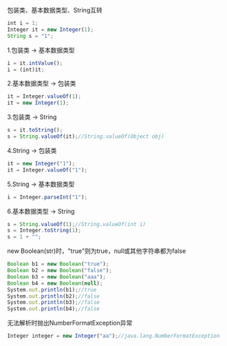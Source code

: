 包装类、基本数据类型、String互转

```javascript
int i = 1;
Integer it = new Integer(1);
String s = "1";
```

1.包装类 -> 基本数据类型

```javascript
i = it.intValue();
i = (int)it;
```

2.基本数据类型 -> 包装类

```javascript
it = Integer.valueOf(1);
it = new Integer(1);
```

3.包装类 -> String

```javascript
s = it.toString();
s = String.valueOf(it);//String.valueOf(Object obj)
```

4.String -> 包装类

```javascript
it = new Integer("1");
it = Integer.valueOf("1");
```

5.String -> 基本数据类型

```javascript
i = Integer.parseInt("1");
```

6.基本数据类型 -> String

```javascript
s = String.valueOf(1);//String.valueOf(int i)
s = Integer.toString(1);
s = 1 + "";
```



new Boolean(str)时，"true"则为true，null或其他字符串都为false

```javascript
Boolean b1 = new Boolean("true");
Boolean b2 = new Boolean("false");
Boolean b3 = new Boolean("aaa");
Boolean b4 = new Boolean(null);
System.out.println(b1);//true
System.out.println(b2);//false
System.out.println(b3);//false
System.out.println(b4);//false
```



无法解析时抛出NumberFormatException异常

```javascript
Integer integer = new Integer("aa");//java.lang.NumberFormatException
```

